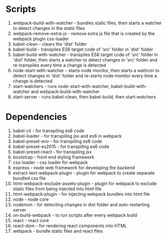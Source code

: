 # Scripts
1. webpack-build-with-watcher - bundles static files, then starts a watcher to detect changes in the static files
1. webpack-remove-extra-js - remove extra js file that is created by the webpack plugin css-loader
1. babel-clean - clears the 'dist' folder
1. babel-build - transpiles ES6 target code of 'src' folder in 'dist' folder
1. babel-build-with-watcher - transpiles ES6 target code of 'src' folder in 'dist' folder, then starts a watcher to detect changes in 'src' folder and re-transpiles every time a change is detected
1. node-start-with-watcher - starts node monitor, then starts a wathcer to detect changes in 'dist' folder and re-starts node monitor every time a change is detected
1. start-watchers - runs node-start-with-watcher, babel-build-with-watcher and webpack-build-with-watcher
1. start-server - runs babel-clean, then babel-build, then start-watchers
# Dependencies
1. babel-cli - for transpiling es6 code
1. babel-loader - for transpiling jsx and es6 in webpack
1. babel-preset-env - for transpiling es6 code
1. babel-preset-es2015 - for transpiling es6 code
1. babel-preset-react - for transpiling jsx
1. bootstrap - front end styling framework
1. css-loader - css loader for webpack
1. express - node web framework for developing the backend
1. extract-text-webpack-plugin - plugin for webpack to create separate bundled css file
1. html-webpack-exclude-assets-plugin - plugin for webpack to exclude static files from being injected into html file
1. html-webpack-plugin - for injecting webpack bundles into html file
1. node - node core
1. nodemon - for detecting changes in dist folder and auto-restarting server
1. on-build-webpack - to run scripts after every webpack build
1. react - react core
1. react-dom - for rendering react components into HTML
1. webpack - bundle static files and react files